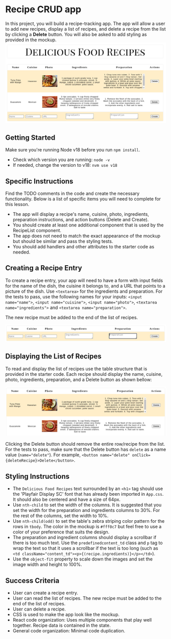 # Recipe CRUD app

In this project, you will build a recipe-tracking app. The app will allow a user to add new recipes, display a list of recipes, and delete a recipe from the list by clicking a **Delete** button. You will also be asked to add styling as provided in the mockup.
![alt text](deliciousfoods.png)

## Getting Started

Make sure you're running Node v18 before you run `npm install`.

- Check which version you are running: `node -v`
- If needed, change the version to v18: `nvm use v18`

## Specific Instructions

Find the TODO comments in the code and create the necessary functionality. Below is a list of specific items you will need to complete for this lesson.

- The app will display a recipe's name, cuisine, photo, ingredients, preparation instructions, and action buttons (Delete and Create).
- You should create at least one additional component that is used by the RecipeList component.
- The app does not need to match the exact appearance of the mockup but should be similar and pass the styling tests.
- You should add handlers and other attributes to the starter code as needed.

## Creating a Recipe Entry

To create a recipe entry, your app will need to have a form with input fields for the name of the dish, the cuisine it belongs to, and a URL that points to a picture of the dish. Use `<textarea>` for the ingredients and preparation. For the tests to pass, use the following names for your inputs: `<input name="name">`, `<input name="cuisine">`, `<input name="photo">`, `<textarea name="ingredients">` and `<textarea name="preparation">`.

The new recipe must be added to the end of the list of recipes.

![alt text](create-recipe.png)

## Displaying the List of Recipes

To read and display the list of recipes use the table structure that is provided in the starter code. Each recipe should display the name, cuisine, photo, ingredients, preparation, and a Delete button as shown bellow:

![alt text](recipeapplist.png)

Clicking the Delete button should remove the entire row/recipe from the list. For the tests to pass, make sure that the Delete button has `delete` as a name value (`name="delete"`). For example, `<button name="delete" onClick={deleteRecipe}>Delete</button>`.

## Styling Instructions

- The `Delicious Food Recipes` text surrounded by an `<h1>` tag should use the 'Playfair Display SC' font that has already been imported in `App.css`. It should also be centered and have a size of 64px.
- Use `nth-child` to set the width of the columns. It is suggested that you set the width for the preparation and ingredients columns to 30%. For the rest of the columns, set the width to 10%.
- Use `nth-child(odd)` to set the table's zebra striping color pattern for the rows in `tbody`. The color in the mockup is `#fff0c7` but feel free to use a color of your preference that suits the design.
- The preparation and ingredient columns should display a scrollbar if there is too much text. Use the `predefinedcontent_td` class and `p` tag to wrap the text so that it uses a scrollbar if the text is too long (such as `<td className="content_td"><p>{(recipe.ingredients)}</p></td>`).
- Use the `object-fit` property to scale down the images and set the image width and height to 100%.

## Success Criteria

- User can create a recipe entry.
- User can read the list of recipes. The new recipe must be added to the end of the list of recipes.
- User can delete a recipe.
- CSS is used to make the app look like the mockup.
- React code organization: Uses multiple components that play well together. Recipe data is contained in the state.
- General code organization: Minimal code duplication.
